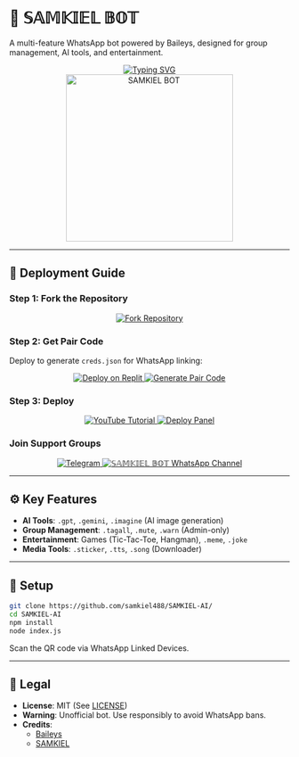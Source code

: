 

# 🤖 𝕊𝔸𝕄𝕂𝕀𝔼𝕃 𝔹𝕆𝕋  

A multi-feature WhatsApp bot powered by Baileys, designed for group management, AI tools, and entertainment.  

<div align="center"> 
  <a href="https://git.io/typing-svg"> 
    <img src="https://readme-typing-svg.demolab.com?font=Ribeye&size=50&pause=1000&color=33ff00&center=true&width=910&height=100&lines=𝕊𝔸𝕄𝕂𝕀𝔼𝕃+𝔹𝕆𝕋;AI+•+Utilities+•+Fun;Coded+By+SAMKIEL" alt="Typing SVG" /> 
  </a> 
</div>  

<div align="center"> 
  <a href=samkiel-dev.vercel.app""> 
    <img src="https://files.catbox.moe/t1ocas.jpg" alt="SAMKIEL BOT" height="300"> 
  </a> 
</div>  

---  

## 🚀 Deployment Guide  

### Step 1: Fork the Repository  
<div align="center">  
  <a href="https://github.com/samkiel488/SAMKIEL-AI/fork">  
    <img src="https://img.shields.io/badge/Fork-Repository-blue?style=for-the-badge" alt="Fork Repository"/>  
  </a>  
</div>  

### Step 2: Get Pair Code  
Deploy to generate `creds.json` for WhatsApp linking:  
<div align="center">  
  <a href="https://replit.com/refer/EzekielSamuel1" target="_blank">  
    <img src="https://img.shields.io/badge/GET%20PAIR%20CODE-Replit-success?style=for-the-badge" alt="Deploy on Replit"/>  
  </a>  
  <a href="https://dashboard.render.com/web/new" target="_blank">  
    <img src="https://img.shields.io/badge/GET%20PAIR%20CODE-Easy%20Method-ff4d4d?style=for-the-badge" alt="Generate Pair Code"/>  
  </a>  
</div>  

### Step 3: Deploy  
<div align="center">  
  <a href="https://comingsoon-v8h6.onrender.com/">  
    <img src="https://img.shields.io/badge/Deploy_Tutorial-dc3545?style=for-the-badge&logo=youtube" alt="YouTube Tutorial"/>  
  </a>  
  <a href="https://dashboard.katabump.com/auth/login#b55393">  
    <img src="https://img.shields.io/badge/Deploy_on_Panel-28a745?style=for-the-badge" alt="Deploy Panel"/>  
  </a>  
</div>  

### Join Support Groups  
<div align="center">  
  <a href="t.me/samkiel488">  
    <img src="https://img.shields.io/badge/Join_Telegram-0078E7?style=for-the-badge&logo=telegram" alt="Telegram"/>  
  </a>  
  <a href="https://whatsapp.com/channel/0029VbAhWo3C6Zvf2t4Rne0h">  
    <img src="https://img.shields.io/badge/Join_WhatsApp-25D366?style=for-the-badge&logo=whatsapp" alt=" 𝕊𝔸𝕄𝕂𝕀𝔼𝕃 𝔹𝕆𝕋 WhatsApp Channel"/>  
  </a>  
</div>  

---  

## ⚙️ Key Features  
- **AI Tools**: `.gpt`, `.gemini`, `.imagine` (AI image generation)  
- **Group Management**: `.tagall`, `.mute`, `.warn` (Admin-only)  
- **Entertainment**: Games (Tic-Tac-Toe, Hangman), `.meme`, `.joke`  
- **Media Tools**: `.sticker`, `.tts`, `.song` (Downloader)  

---  

## 📖 Setup  
```bash  
git clone https://github.com/samkiel488/SAMKIEL-AI/ 
cd SAMKIEL-AI  
npm install  
node index.js  
```  
Scan the QR code via WhatsApp Linked Devices.  

---  

## 📜 Legal  
- **License**: MIT (See [LICENSE]([YOUR_LICENSE_LINK]))  
- **Warning**: Unofficial bot. Use responsibly to avoid WhatsApp bans.  
- **Credits**:  
  - [Baileys](https://github.com/adiwajshing/Baileys)  
  - [SAMKIEL](https://github.com/samkiel488)  

